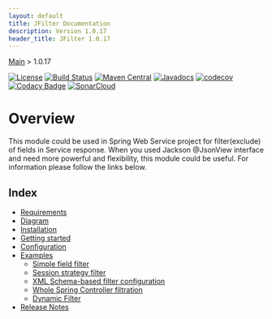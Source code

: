 ```yaml
---
layout: default
title: JFilter Documentation
description: Version 1.0.17
header_title: JFilter 1.0.17
---
```


[Main](../index.MD) > 1.0.17

[![License](https://img.shields.io/badge/License-Apache%202.0-blue.svg)](https://opensource.org/licenses/Apache-2.0)
[![Build Status](https://travis-ci.org/rkonovalov/jfilter.svg?branch=master)](https://travis-ci.org/rkonovalov/jfilter)
[![Maven Central](https://maven-badges.herokuapp.com/maven-central/com.github.rkonovalov/jfilter/badge.svg?style=blue)](https://search.maven.org/search?q=g:com.github.rkonovalov%20a:jfilter)
[![Javadocs](https://www.javadoc.io/badge/com.github.rkonovalov/jfilter.svg)](https://www.javadoc.io/doc/com.github.rkonovalov/jfilter)
[![codecov](https://codecov.io/gh/rkonovalov/jfilter/branch/master/graph/badge.svg)](https://codecov.io/gh/rkonovalov/jfilter)
[![Codacy Badge](https://api.codacy.com/project/badge/Grade/a0133be1929145eabe7d50217587b896)](https://www.codacy.com/app/rkonovalov/jfilter?utm_source=github.com&amp;utm_medium=referral&amp;utm_content=rkonovalov/jfilter&amp;utm_campaign=Badge_Grade)
[![SonarCloud](https://sonarcloud.io/api/project_badges/measure?project=jfilter&metric=alert_status)](https://sonarcloud.io/dashboard?id=jfilter)


# Overview
This module could be used in Spring Web Service project for filter(exclude) of fields in Service response.
When you used Jackson @JsonView interface and need more powerful and flexibility, this module could be useful.
For information please follow the links below.

## Index
* [Requirements](./requirements/index.MD)
* [Diagram](diagram/index.MD)
* [Installation](installation/index.MD)
* [Getting started](getting-started/index.MD)
* [Configuration](configuration/index.MD)
* [Examples](./examples/index.MD)
  * [Simple field filter](./examples/filter-field/index.MD)  
  * [Session strategy filter](./examples/filter-strategy/index.MD) 
  * [XML Schema-based filter configuration](./examples/filter-file/index.MD)
  * [Whole Spring Controller filtration](./examples/filter-controller/index.MD)
  * [Dynamic Filter](./examples/filter-dynamic/index.MD)
* [Release Notes](./release-notes/index.MD)